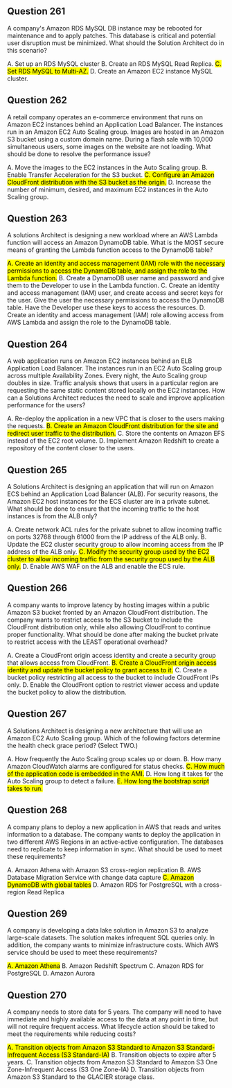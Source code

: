 ## Question 261
A company's Amazon RDS MySQL DB instance may be rebooted for maintenance and to apply patches. This database is critical and potential user disruption must be minimized.
What should the Solution Architect do in this scenario?

A. Set up an RDS MySQL cluster
B. Create an RDS MySQL Read Replica.
<mark>C. Set RDS MySQL to Multi-AZ.</mark>
D. Create an Amazon EC2 instance MySQL cluster.

## Question 262
A retail company operates an e-commerce environment that runs on Amazon EC2 instances behind an Application Load Balancer. The instances run in an
Amazon EC2 Auto Scaling group. Images are hosted in an Amazon S3 bucket using a custom domain name.
During a flash sale with 10,000 simultaneous users, some images on the website are not loading.
What should be done to resolve the performance issue?

A. Move the images to the EC2 instances in the Auto Scaling group.
B. Enable Transfer Acceleration for the S3 bucket.
<mark>C. Configure an Amazon CloudFront distribution with the S3 bucket as the origin.</mark>
D. Increase the number of minimum, desired, and maximum EC2 instances in the Auto Scaling group.

## Question 263
A solutions Architect is designing a new workload where an AWS Lambda function will access an Amazon DynamoDB table.
What is the MOST secure means of granting the Lambda function access to the DynamoDB table?

<mark>A. Create an identity and access management (IAM) role with the necessary permissions to access the DynamoDB table, and assign the role to the Lambda function.</mark>
B. Create a DynamoDB user name and password and give them to the Developer to use in the Lambda function.
C. Create an identity and access management (IAM) user, and create access and secret keys for the user. Give the user the necessary permissions to access the DynamoDB table. Have the Developer use these keys to access the resources.
D. Create an identity and access management (IAM) role allowing access from AWS Lambda and assign the role to the DynamoDB table.

## Question 264
A web application runs on Amazon EC2 instances behind an ELB Application Load Balancer. The instances run in an EC2 Auto Scaling group across multiple
Availability Zones. Every night, the Auto Scaling group doubles in size. Traffic analysis shows that users in a particular region are requesting the same static content stored locally on the EC2 instances.
How can a Solutions Architect reduces the need to scale and improve application performance for the users?

A. Re-deploy the application in a new VPC that is closer to the users making the requests.
<mark>B. Create an Amazon CloudFront distribution for the site and redirect user traffic to the distribution.</mark>
C. Store the contents on Amazon EFS instead of the EC2 root volume.
D. Implement Amazon Redshift to create a repository of the content closer to the users.

## Question 265
A Solutions Architect is designing an application that will run on Amazon ECS behind an Application Load Balancer (ALB). For security reasons, the Amazon EC2 host instances for the ECS cluster are in a private subnet.
What should be done to ensure that the incoming traffic to the host instances is from the ALB only?

A. Create network ACL rules for the private subnet to allow incoming traffic on ports 32768 through 61000 from the IP address of the ALB only.
B. Update the EC2 cluster security group to allow incoming access from the IP address of the ALB only.
<mark>C. Modify the security group used by the EC2 cluster to allow incoming traffic from the security group used by the ALB only.</mark>
D. Enable AWS WAF on the ALB and enable the ECS rule.

## Question 266
A company wants to improve latency by hosting images within a public Amazon S3 bucket fronted by an Amazon CloudFront distribution. The company wants to restrict access to the S3 bucket to include the CloudFront distribution only, while also allowing CloudFront to continue proper functionality.
What should be done after making the bucket private to restrict access with the LEAST operational overhead?

A. Create a CloudFront origin access identity and create a security group that allows access from CloudFront.
<mark>B. Create a CloudFront origin access identity and update the bucket policy to grant access to it.</mark>
C. Create a bucket policy restricting all access to the bucket to include CloudFront IPs only.
D. Enable the CloudFront option to restrict viewer access and update the bucket policy to allow the distribution.

## Question 267
A Solutions Architect is designing a new architecture that will use an Amazon EC2 Auto Scaling group.
Which of the following factors determine the health check grace period? (Select TWO.)

A. How frequently the Auto Scaling group scales up or down.
B. How many Amazon CloudWatch alarms are configured for status checks.
<mark>C. How much of the application code is embedded in the AMI.</mark>
D. How long it takes for the Auto Scaling group to detect a failure.
<mark>E. How long the bootstrap script takes to run.</mark>

## Question 268
A company plans to deploy a new application in AWS that reads and writes information to a database. The company wants to deploy the application in two different AWS Regions in an active-active configuration. The databases need to replicate to keep information in sync.
What should be used to meet these requirements?

A. Amazon Athena with Amazon S3 cross-region replication
B. AWS Database Migration Service with change data capture
<mark>C. Amazon DynamoDB with global tables</mark>
D. Amazon RDS for PostgreSQL with a cross-region Read Replica

## Question 269
A company is developing a data lake solution in Amazon S3 to analyze large-scale datasets. The solution makes infrequent SQL queries only. In addition, the company wants to minimize infrastructure costs.
Which AWS service should be used to meet these requirements?

<mark>A. Amazon Athena</mark>
B. Amazon Redshift Spectrum
C. Amazon RDS for PostgreSQL
D. Amazon Aurora

## Question 270
A company needs to store data for 5 years. The company will need to have immediate and highly available access to the data at any point in time, but will not require frequent access.
What lifecycle action should be taked to meet the requirements while reducing costs?

<mark>A. Transition objects from Amazon S3 Standard to Amazon S3 Standard-Infrequent Access (S3 Standard-IA)</mark>
B. Transition objects to expire after 5 years.
C. Transition objects from Amazon S3 Standard to Amazon S3 One Zone-Infrequent Access (S3 One Zone-IA)
D. Transition objects from Amazon S3 Standard to the GLACIER storage class.
